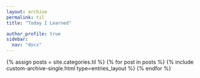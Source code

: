 ```yaml
---
layout: archive
permalink: til
title: "Today I Learned"

author_profile: true
sidebar:
  nav: "docs"
---
```


{% assign posts = site.categories.til %}
{% for post in posts %}
  {% include custom-archive-single.html type=entries_layout %}
{% endfor %}